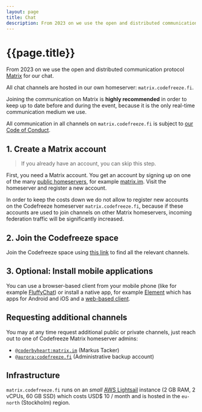 ```yaml
---
layout: page
title: Chat
description: From 2023 on we use the open and distributed communication protocol Matrix for our chat.
---
```


# {{page.title}}

From 2023 on we use the open and distributed communication protocol [Matrix](https://matrix.org/) for our chat.

All chat channels are hosted in our own homeserver: `matrix.codefreeze.fi`.

Joining the communication on Matrix is **highly recommended** in order to keep up to date before and during the event, because it is the only real-time communication medium we use.

All communication in all channels on `matrix.codefreeze.fi` is subject to [our Code of Conduct](/#code-of-conduct).

## 1. Create a Matrix account

> If you already have an account, you can skip this step.

First, you need a Matrix account. You get an account by signing up on one of the many [public homeservers](https://joinmatrix.org/servers/), for example [matrix.im](https://matrix.im). Visit the homeserver and register a new account.

In order to keep the costs down we do not allow to register new accounts on the Codefreeze homeserver `matrix.codefreeze.fi`, because if these accounts are used to join channels on other Matrix homeservers, incoming federation traffic will be significantly increased.

## 2. Join the Codefreeze space

Join the Codefreeze space using [this link](https://matrix.to/#/#space:matrix.codefreeze.fi) to find all the relevant channels.

## 3. Optional: Install mobile applications

You can use a browser-based client from your mobile phone (like for example [FluffyChat](https://fluffychat.im/web/#/home)) or install a native app, for example [Element](https://app.element.io/mobile_guide/) which has apps for Android and iOS and a [web-based client](https://app.element.io/).

## Requesting additional channels

You may at any time request additional public or private channels, just reach out to one of Codefreeze Matrix homeserver admins:

- [`@coderbyheart:matrix.im`](https://matrix.to/#/@coderbyheart:matrix.im) (Markus Tacker)
- [`@aurora:codefreeze.fi`](https://matrix.to/#/@aurora:codefreeze.fi) (Administrative backup account)

## Infrastructure

`matrix.codefreeze.fi` runs on an _small_ [AWS Lightsail](https://aws.amazon.com/lightsail/) instance (2 GB RAM, 2 vCPUs, 60 GB SSD) which costs USD$ 10 / month and is hosted in the `eu-north` (Stockholm) region.
